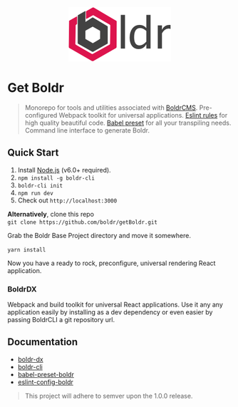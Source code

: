 <p align="center"><img src="/docs/assets/logo-small.png"></p>

# Get Boldr
> Monorepo for tools and utilities associated with [BoldrCMS](https://github.com/strues/boldr). Pre-configured Webpack toolkit for universal applications. [Eslint rules](/packages/eslint-config-boldr) for high quality beautiful code. [Babel preset](/packages/babel-preset-boldr) for all your transpiling needs. Command line interface to generate Boldr.

## Quick Start

1. Install [Node.js](https://nodejs.org/) (v6.0+ required).
2. `npm install -g boldr-cli`
3. `boldr-cli init`
4. `npm run dev`
5. Check out `http://localhost:3000`

**Alternatively**, clone this repo  
`git clone https://github.com/boldr/getBoldr.git`

Grab the Boldr Base Project directory and move it somewhere.

`yarn install`

Now you have a ready to rock, preconfigure, universal rendering React application.

### BoldrDX
Webpack and build toolkit for universal React applications. Use it any any application easily by installing as a dev dependency or even easier by passing BoldrCLI a git repository url.


## Documentation

- [boldr-dx](/docs/dx.md)  
- [boldr-cli](/docs/cli.md)  
- [babel-preset-boldr](/docs/babel.md)  
- [eslint-config-boldr](/docs/eslint.md)  


> This project will adhere to semver upon the 1.0.0 release.
